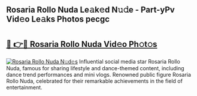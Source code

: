 ## Rosaria Rollo Nuda Le𝚊k𝚎d N𝚞𝚍e - Part-yPv Vid𝚎o Le𝚊ks Photos pecgc

# <h2><a href="http://fbg25m.evod.top/?m=Rosaria+Rollo+Nuda">🔗 👉🔴 Rosaria Rollo Nuda Vid𝚎o Ph𝚘t𝚘s</a></h2>

[![Rosaria Rollo Nuda N𝚞d𝚎s](https://i.imgur.com/8V9OHl7.gif)](http://fbg25m.evod.top/?m=Rosaria+Rollo+Nuda)
Influential social media star Rosaria Rollo Nuda, famous for sharing lifestyle and dance-themed content, including dance trend performances and mini vlogs. Renowned public figure Rosaria Rollo Nuda, celebrated for their remarkable achievements in the field of entertainment. 

